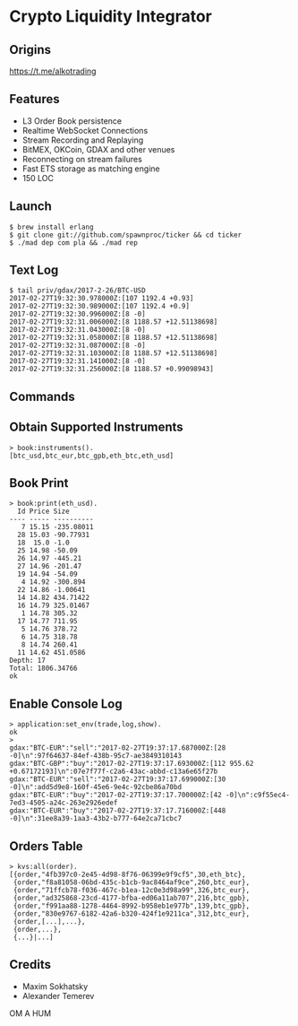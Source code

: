 Crypto Liquidity Integrator
===========================

Origins
-------

https://t.me/alkotrading

Features
--------

* L3 Order Book persistence
* Realtime WebSocket Connections
* Stream Recording and Replaying
* BitMEX, OKCoin, GDAX and other venues
* Reconnecting on stream failures
* Fast ETS storage as matching engine
* 150 LOC

Launch
------

```
$ brew install erlang
$ git clone git://github.com/spawnproc/ticker && cd ticker
$ ./mad dep com pla && ./mad rep
```

Text Log
--------

```
$ tail priv/gdax/2017-2-26/BTC-USD
2017-02-27T19:32:30.978000Z:[107 1192.4 +0.93]
2017-02-27T19:32:30.989000Z:[107 1192.4 +0.9]
2017-02-27T19:32:30.996000Z:[8 -0]
2017-02-27T19:32:31.006000Z:[8 1188.57 +12.51138698]
2017-02-27T19:32:31.043000Z:[8 -0]
2017-02-27T19:32:31.058000Z:[8 1188.57 +12.51138698]
2017-02-27T19:32:31.087000Z:[8 -0]
2017-02-27T19:32:31.103000Z:[8 1188.57 +12.51138698]
2017-02-27T19:32:31.141000Z:[8 -0]
2017-02-27T19:32:31.256000Z:[8 1188.57 +0.99098943]
```

Commands
--------

## Obtain Supported Instruments

```
> book:instruments().
[btc_usd,btc_eur,btc_gpb,eth_btc,eth_usd]
```

## Book Print

```
> book:print(eth_usd).
  Id Price Size
---- ----- ----------
   7 15.15 -235.08011
  28 15.03 -90.77931
  18  15.0 -1.0
  25 14.98 -50.09
  26 14.97 -445.21
  27 14.96 -201.47
  19 14.94 -54.09
   4 14.92 -300.894
  22 14.86 -1.00641
  14 14.82 434.71422
  16 14.79 325.01467
   1 14.78 305.32
  17 14.77 711.95
   5 14.76 378.72
   6 14.75 318.78
   8 14.74 260.41
  11 14.62 451.0586
Depth: 17
Total: 1806.34766
ok
```

## Enable Console Log

```
> application:set_env(trade,log,show).
ok
>
gdax:"BTC-EUR":"sell":"2017-02-27T19:37:17.687000Z:[28 -0]\n":97f64637-84ef-438b-95c7-ae3849310143
gdax:"BTC-GBP":"buy":"2017-02-27T19:37:17.693000Z:[112 955.62 +0.67172193]\n":07e7f77f-c2a6-43ac-abbd-c13a6e65f27b
gdax:"BTC-EUR":"sell":"2017-02-27T19:37:17.699000Z:[30 -0]\n":add5d9e8-160f-45e6-9e4c-92cbe86a70bd
gdax:"BTC-EUR":"buy":"2017-02-27T19:37:17.700000Z:[42 -0]\n":c9f55ec4-7ed3-4505-a24c-263e2926edef
gdax:"BTC-EUR":"buy":"2017-02-27T19:37:17.716000Z:[448 -0]\n":31ee8a39-1aa3-43b2-b777-64e2ca71cbc7
```

## Orders Table

```
> kvs:all(order).
[{order,"4fb397c0-2e45-4d98-8f76-06399e9f9cf5",30,eth_btc},
 {order,"f8a81058-06bd-435c-b1cb-9ac8464af9ce",260,btc_eur},
 {order,"71ffcb78-f036-467c-b1ea-12c0e3d98a99",326,btc_eur},
 {order,"ad325868-23cd-4177-bfba-ed06a11ab707",216,btc_gpb},
 {order,"f991aa88-1278-4464-8992-b958eb1e977b",139,btc_gpb},
 {order,"830e9767-6182-42a6-b320-424f1e9211ca",312,btc_eur},
 {order,[...],...},
 {order,...},
 {...}|...]
```

Credits
-------

* Maxim Sokhatsky
* Alexander Temerev

OM A HUM
